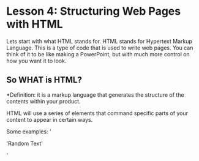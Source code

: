 # Lesson 4: Structuring Web Pages with HTML

Lets start with what HTML stands for. HTML stands for Hypertext Markup Language. This is a type of code that is used to write web pages.
You can think of it to be like making a PowerPoint, but with much more control on how you want it to look.

## So WHAT is HTML?

*Definition: it is a markup language that generates the structure of the contents within your product. 

HTML will use a series of elements that command specific parts of your content to appear in certain ways.

Some examples:
' <p> 'Random Text' </p> '

